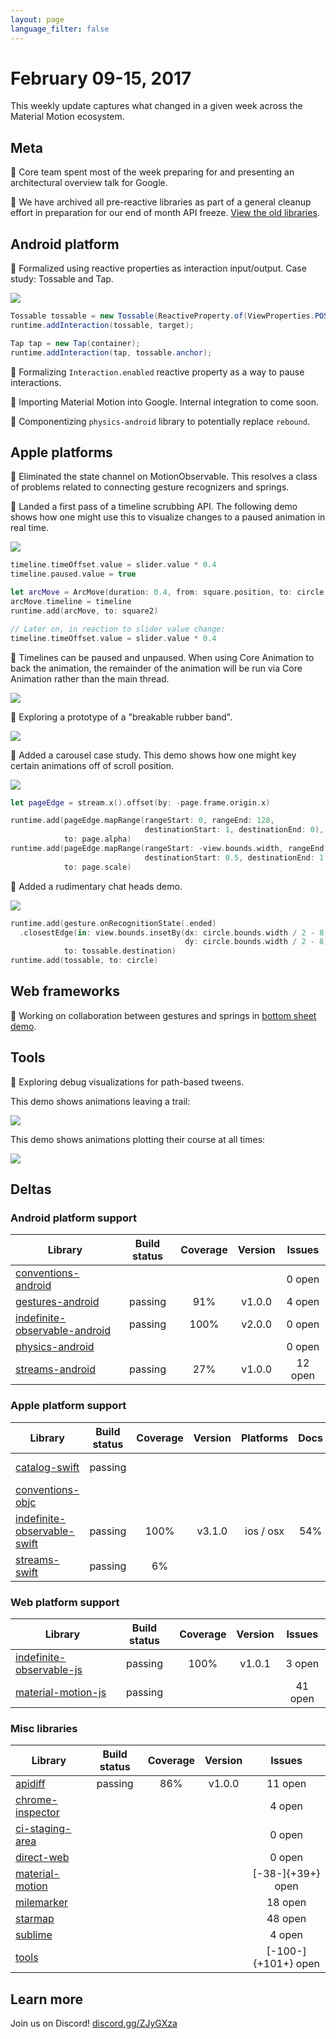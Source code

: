 ```yaml
---
layout: page
language_filter: false
---
```


# February 09-15, 2017

This weekly update captures what changed in a given week across the Material Motion ecosystem.

## Meta

🎉 Core team spent most of the week preparing for and presenting an architectural overview talk for Google.

🎉 We have archived all pre-reactive libraries as part of a general cleanup effort in preparation for
our end of month API freeze. [View the old libraries](https://github.com/material-motion-archive).

## Android platform

🎉 Formalized using reactive properties as interaction input/output.
Case study: Tossable and Tap.

![](2017-02-15-tossable.gif)

```java
Tossable tossable = new Tossable(ReactiveProperty.of(ViewProperties.POSITION.get(target)));
runtime.addInteraction(tossable, target);

Tap tap = new Tap(container);
runtime.addInteraction(tap, tossable.anchor);
```

📝 Formalizing `Interaction.enabled` reactive property as a way to pause interactions.

📝 Importing Material Motion into Google. Internal integration to come soon.

📝 Componentizing `physics-android` library to potentially replace `rebound`.

## Apple platforms

🎉 Eliminated the state channel on MotionObservable. This resolves a class of problems related to
connecting gesture recognizers and springs.

🎉 Landed a first pass of a timeline scrubbing API. The following demo shows how one might use this
to visualize changes to a paused animation in real time.

![](2017-02-15-timeline.gif)

```swift
timeline.timeOffset.value = slider.value * 0.4
timeline.paused.value = true

let arcMove = ArcMove(duration: 0.4, from: square.position, to: circle.position, system: coreAnimation)
arcMove.timeline = timeline
runtime.add(arcMove, to: square2)

// Later on, in reaction to slider value change:
timeline.timeOffset.value = slider.value * 0.4
```

📝 Timelines can be paused and unpaused. When using Core Animation to back the animation, the
remainder of the animation will be run via Core Animation rather than the main thread.

![](2017-02-15-timelineunpause.gif)

📝 Exploring a prototype of a "breakable rubber band".

![](2017-02-15-malleable.gif)

📝 Added a carousel case study. This demo shows how one might key certain animations off of scroll
position.

![](2017-02-15-carousel.gif)

```swift
let pageEdge = stream.x().offset(by: -page.frame.origin.x)

runtime.add(pageEdge.mapRange(rangeStart: 0, rangeEnd: 128,
                              destinationStart: 1, destinationEnd: 0),
            to: page.alpha)
runtime.add(pageEdge.mapRange(rangeStart: -view.bounds.width, rangeEnd: 0,
                              destinationStart: 0.5, destinationEnd: 1.0),
            to: page.scale)
```

📝 Added a rudimentary chat heads demo.

![](2017-02-15-chathead.gif)

```swift
runtime.add(gesture.onRecognitionState(.ended)
  .closestEdge(in: view.bounds.insetBy(dx: circle.bounds.width / 2 - 8,
                                       dy: circle.bounds.width / 2 - 8)),
            to: tossable.destination)
runtime.add(tossable, to: circle)
```

## Web frameworks

📝 Working on collaboration between gestures and springs in [bottom sheet demo](https://material-motion-demos.firebaseapp.com/bottom-sheet/).

## Tools

📝 Exploring debug visualizations for path-based tweens.

This demo shows animations leaving a trail:

![](2017-02-15-arc-debug.gif)

This demo shows animations plotting their course at all times:

![](2017-02-15-debuglayer.gif)

## Deltas

### Android platform support

| Library | Build status | Coverage | Version | Issues |
|---------|:------------:|:--------:|:-------:|:------:|
| [conventions-android](https://github.com/material-motion/conventions-android/) |  |  |  | 0 open |
| [gestures-android](https://github.com/material-motion/gestures-android/) | passing | 91% | v1.0.0 | 4 open |
| [indefinite-observable-android](https://github.com/material-motion/indefinite-observable-android/) | passing | 100% | v2.0.0 | 0 open |
| [physics-android](https://github.com/material-motion/physics-android/) |  |  |  | 0 open |
| [streams-android](https://github.com/material-motion/streams-android/) | passing | 27% | v1.0.0 | 12 open |

### Apple platform support

| Library | Build status | Coverage | Version | Platforms | Docs | Issues |
|---------|:------------:|:--------:|:-------:|:---------:|:----:|:------:|
| [catalog-swift](https://github.com/material-motion/catalog-swift) | passing |  |  |  |  | 10 open |
| [conventions-objc](https://github.com/material-motion/conventions-objc) |  |  |  |  |  | 0 open |
| [indefinite-observable-swift](https://github.com/material-motion/indefinite-observable-swift) | passing | 100% | v3.1.0 | ios / osx | 54% | 0 open |
| [streams-swift](https://github.com/material-motion/streams-swift) | passing | 6% |  |  |  | 13 open |

### Web platform support

| Library | Build status | Coverage | Version | Issues |
|---------|:------------:|:--------:|:-------:|:------:|
| [indefinite-observable-js](https://github.com/material-motion/indefinite-observable-js) | passing | 100% | v1.0.1 | 3 open |
| [material-motion-js](https://github.com/material-motion/material-motion-js) | passing |  |  | 41 open |

### Misc libraries

| Library | Build status | Coverage | Version | Issues |
|---------|:------------:|:--------:|:-------:|:------:|
| [apidiff](https://github.com/material-motion/apidiff/) | passing | 86% | v1.0.0 | 11 open |
| [chrome-inspector](https://github.com/material-motion/chrome-inspector/) |  |  |  | 4 open |
| [ci-staging-area](https://github.com/material-motion/ci-staging-area/) |  |  |  | 0 open |
| [direct-web](https://github.com/material-motion/direct-web/) |  |  |  | 0 open |
| [material-motion](https://github.com/material-motion/material-motion/) |  |  |  | [-38-]{+39+} open |
| [milemarker](https://github.com/material-motion/milemarker/) |  |  |  | 18 open |
| [starmap](https://github.com/material-motion/starmap/) |  |  |  | 48 open |
| [sublime](https://github.com/material-motion/sublime/) |  |  |  | 4 open |
| [tools](https://github.com/material-motion/tools/) |  |  |  | [-100-]{+101+} open |

## Learn more

Join us on Discord! [discord.gg/ZJyGXza](https://discord.gg/ZJyGXza)

